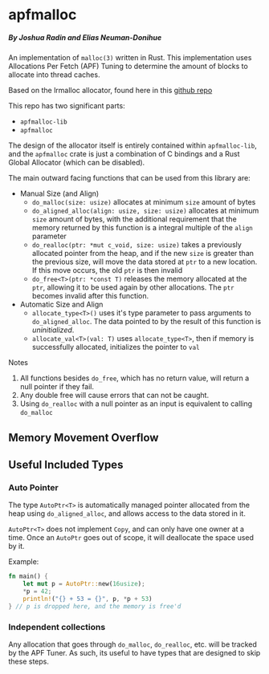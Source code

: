 # apfmalloc
##### By Joshua Radin and Elias Neuman-Donihue

An implementation of `malloc(3)` written in Rust. This implementation uses Allocations Per Fetch (APF) Tuning to
determine the amount of blocks to allocate into thread caches.

Based on the lrmalloc allocator, found here in this [github repo](https://github.com/ricleite/lrmalloc)

This repo has two significant parts:
- `apfmalloc-lib`
- `apfmalloc`

The design of the allocator itself is entirely contained within `apfmalloc-lib`,
and the `apfmalloc` crate is just a combination of C bindings and a Rust Global Allocator (which can be disabled).

The main outward facing functions that can be used from this library are:
- Manual Size (and Align)
    - `do_malloc(size: usize)` allocates at minimum `size` amount of bytes
    - `do_aligned_alloc(align: usize, size: usize)` allocates at minimum `size` amount of bytes,
    with the additional requirement that the memory returned by this function is a integral multiple of the
    `align` parameter
    - `do_realloc(ptr: *mut c_void, size: usize)` takes a previously allocated pointer from the heap, and if the new `size` is 
    greater than the previous size, will move the data stored at `ptr` to a new location. If this move occurs, the old
    `ptr` is then invalid
    - `do_free<T>(ptr: *const T)` releases the memory allocated at the `ptr`, allowing it to be used
    again by other allocations. The `ptr` becomes invalid after this function.
- Automatic Size and Align
    - `allocate_type<T>()` uses it's type parameter to pass arguments to 
    `do_aligned_alloc`. The data pointed to by the result of this function is _uninitialized_.
    - `allocate_val<T>(val: T)` uses `allocate_type<T>`, then if memory is successfully allocated, initializes the pointer to
    `val`

Notes
1. All functions besides `do_free`, which has no return value, will return a null pointer if
they fail.
2. Any double free will cause errors that can not be caught.
3. Using `do_realloc` with a null pointer as an input is equivalent to calling `do_malloc`


## Memory Movement Overflow

## Useful Included Types
### Auto Pointer
The type `AutoPtr<T>` is automatically managed pointer allocated from the heap using `do_aligned_alloc`, and allows access to the data stored in it.

`AutoPtr<T>` does not implement `Copy`, and can only have one owner at a time. Once an `AutoPtr` goes out of scope, it
will deallocate the space used by it.

Example:
```rust
fn main() {
    let mut p = AutoPtr::new(16usize);
    *p = 42;
    println!("{} + 53 = {}", p, *p + 53)
} // p is dropped here, and the memory is free'd
```

### Independent collections

Any allocation that goes through `do_malloc`, `do_realloc`, etc. will be tracked by the APF Tuner.
As such, its useful to have types that are designed to skip these steps.
